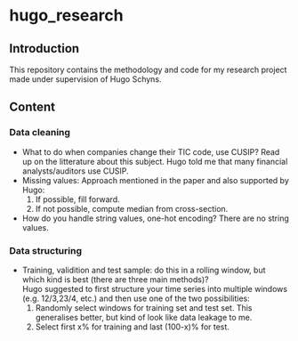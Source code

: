 # hugo_research
## Introduction
This repository contains the methodology and code for my research project made under supervision of Hugo Schyns.
## Content
### Data cleaning
* What to do when companies change their TIC code, use CUSIP?
Read up on the litterature about this subject. Hugo told me that many financial analysts/auditors use CUSIP.
* Missing values:
Approach mentioned in the paper and also supported by Hugo:
    1. If possible, fill forward.
    2. If not possible, compute median from cross-section.
* How do you handle string values, one-hot encoding?
There are no string values.
### Data structuring
* Training, validition and test sample: do this in a rolling window, but which kind is best (there are three main methods)?  
Hugo suggested to first structure your time series into multiple windows (e.g. 12/3,23/4, etc.) and then use one of the two possibilities:
    1. Randomly select windows for training set and test set. This generalises better, but kind of look like data leakage to me.
    2. Select first x% for training and last (100-x)% for test.
